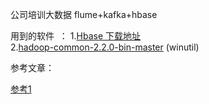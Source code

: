 公司培训大数据 flume+kafka+hbase  

用到的软件  ：
1.[Hbase 下载地址](http://archive.apache.org/dist/hbase/)  
2.[hadoop-common-2.2.0-bin-master](https://coding.net/u/panchenri/p/dubbo-soft/git?public=true) (winutil)

参考文章：  

[参考1](https://blog.csdn.net/qq_16829555/article/details/50514650)
